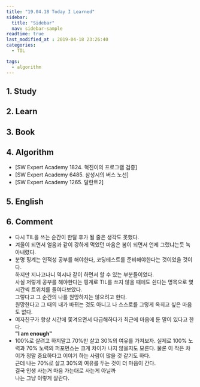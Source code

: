 ```yaml
---
title: "19.04.18 Today I Learned"
sidebar:
  title: "Sidebar"
  nav: sidebar-sample
readtime: true
last_modified_at : 2019-04-18 23:26:40
categories:
  - TIL

tags:
  - algorithm
---
```


## 1. Study


## 2. Learn


## 3. Book


## 4. Algorithm

- [SW Expert Academy 1824. 혁진이의 프로그램 검증]
- [SW Expert Academy 6485. 삼성시의 버스 노선]
- [SW Expert Academy 1265. 달란트2]

## 5. English


## 6. Comment

- 다시 TIL을 쓰는 순간이 한달 후가 될 줄은 생각도 못했다.
- 겨울이 되면서 얼음과 같이 강하게 먹었던 마음은 봄이 되면서 언제 그랬냐는듯 녹아내렸다.
- 분명 핑계는 인적성 공부를 해야한다, 코딩테스트를 준비해야한다는 것이었을 것이다. <br> 하지만 지나고나니 역시나 같이 하면서 할 수 있는 부분들이었다. <br>사실 저렇게 공부를 해야한다는 핑계로 TIL를 쓰지 않을 때에도 쉰다는 명목으로 몇 시간씩 트위치를 들여다보았다.<br>그렇다고 그 순간의 나를 원망하지는 않으려고 한다. <br>원망한다고 그 때의 내가 바뀌는 것도 아니고 나 스스로를 그렇게 옥죄고 싶은 마음도 없다.
- 여자친구가 항상 시간에 쫓겨오면서 다급해하다가 최근에 마음에 둔 말이 있다고 한다.<br> **"I am enough"**
- 100%로 살려고 하지말고 70%만 살고 30%의 여유를 가져보자. 실제로 100% 노력과 70% 노력의 퍼포먼스는 크게 차이가 나지 않을지도 모른다. 물론 이 작은 차이가 정말 중요하다고 이야기 하는 사람이 많을 것 같기도 하다. <br>근데 나는 70%로 살고 30%의 여유를 두는 것이 더 마음이 간다. <br>결국 인생 사는거 마음 가는대로 사는게 아닐까<br>나는 그냥 이렇게 살란다.